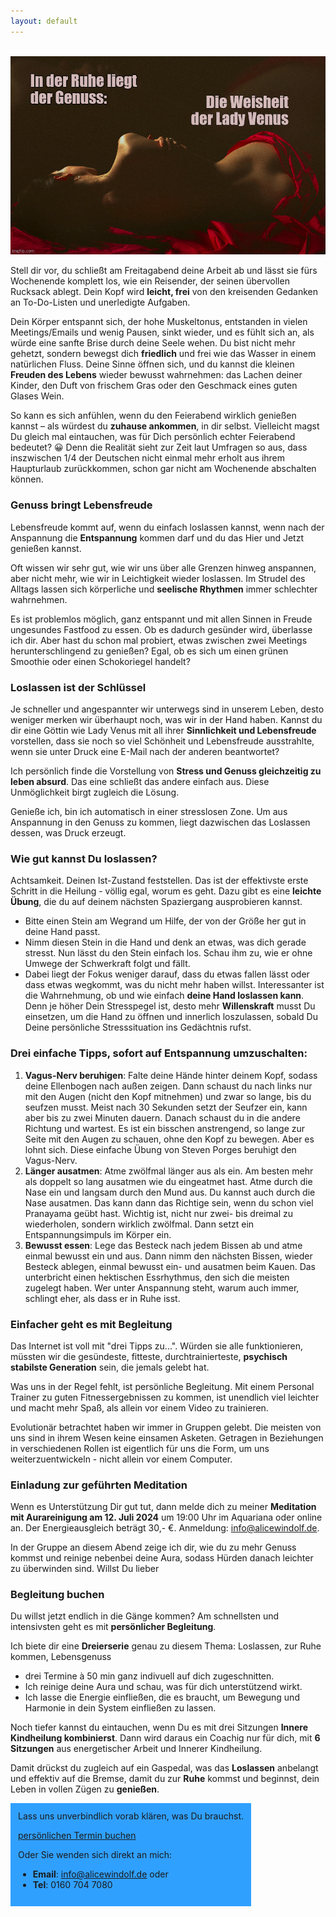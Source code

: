 ```yaml
---
layout: default
---
```

<br/>
<img src="/assets/2020-07-08-Lebensgenuss statt Burnout.jpg" alt="Sinnlichkeit statt Burnout" style="max-width:100%"/>

<p></p>

Stell dir vor, du schließt am Freitagabend deine Arbeit ab und lässt sie fürs Wochenende komplett los, wie ein Reisender, der seinen übervollen Rucksack ablegt. Dein Kopf wird **leicht, frei** von den kreisenden Gedanken an To-Do-Listen und unerledigte Aufgaben. 

Dein Körper entspannt sich, der hohe Muskeltonus, entstanden in vielen Meetings/Emails und wenig Pausen, sinkt wieder, und es fühlt sich an, als würde eine sanfte Brise durch deine Seele wehen. Du bist nicht mehr gehetzt, sondern bewegst dich **friedlich** und frei wie das Wasser in einem natürlichen Fluss. Deine Sinne öffnen sich, und du kannst die kleinen **Freuden des Lebens** wieder bewusst wahrnehmen: das Lachen deiner Kinder, den Duft von frischem Gras oder den Geschmack eines guten Glases Wein. 

So kann es sich anfühlen, wenn du den Feierabend wirklich genießen kannst – als würdest du **zuhause ankommen**, in dir selbst. Vielleicht magst Du gleich mal eintauchen, was für Dich persönlich echter Feierabend bedeutet? 😀 Denn die Realität sieht zur Zeit laut Umfragen so aus, dass inszwischen 1/4 der Deutschen nicht einmal mehr erholt aus ihrem Haupturlaub zurückkommen, schon gar nicht am Wochenende abschalten können. 

### Genuss bringt Lebensfreude
Lebensfreude kommt auf, wenn du einfach loslassen kannst, wenn nach der Anspannung die **Entspannung** kommen darf und du das Hier und Jetzt genießen kannst. 

Oft wissen wir sehr gut, wie wir uns über alle Grenzen hinweg anspannen, aber nicht mehr, wie wir in Leichtigkeit wieder loslassen. Im Strudel des Alltags lassen sich körperliche und **seelische Rhythmen** immer schlechter wahrnehmen.

Es ist problemlos möglich, ganz entspannt und mit allen Sinnen in Freude ungesundes Fastfood zu essen. Ob es dadurch gesünder wird, überlasse ich dir. Aber hast du schon mal probiert, etwas zwischen zwei Meetings herunterschlingend zu genießen? Egal, ob es sich um einen grünen Smoothie oder einen Schokoriegel handelt? 

### Loslassen ist der Schlüssel
Je schneller und angespannter wir unterwegs sind in unserem Leben, desto weniger merken wir überhaupt noch, was wir in der Hand haben. Kannst du dir eine Göttin wie Lady Venus mit all ihrer **Sinnlichkeit und Lebensfreude** vorstellen, dass sie noch so viel Schönheit und Lebensfreude ausstrahlte, wenn sie unter Druck eine E-Mail nach der anderen beantwortet?

Ich persönlich finde die Vorstellung von **Stress und Genuss gleichzeitig zu leben absurd**. Das eine schließt das andere einfach aus. Diese Unmöglichkeit birgt zugleich die Lösung. 

Genieße ich, bin ich automatisch in einer stresslosen Zone. Um aus Anspannung in den Genuss zu kommen, liegt dazwischen das Loslassen dessen, was Druck erzeugt.  

### Wie gut kannst Du loslassen?
Achtsamkeit. Deinen Ist-Zustand feststellen. Das ist der effektivste erste Schritt in die Heilung - völlig egal, worum es geht. Dazu gibt es eine **leichte Übung**, die du auf deinem nächsten Spaziergang ausprobieren kannst. 

- Bitte einen Stein am Wegrand um Hilfe, der von der Größe her gut in deine Hand passt.
- Nimm diesen Stein in die Hand und denk an etwas, was dich gerade stresst. Nun lässt du den Stein einfach los. Schau ihm zu, wie er ohne Umwege der Schwerkraft folgt und fällt.
- Dabei liegt der Fokus weniger darauf, dass du etwas fallen lässt oder dass etwas wegkommt, was du nicht mehr haben willst. Interessanter ist die Wahrnehmung, ob und wie einfach **deine Hand loslassen kann**. Denn je höher Dein Stresspegel ist, desto mehr **Willenskraft** musst Du einsetzen, um die Hand zu öffnen und innerlich loszulassen, sobald Du Deine persönliche Stresssituation ins Gedächtnis rufst.

### Drei einfache Tipps, sofort auf Entspannung umzuschalten:
1. **Vagus-Nerv beruhigen**: Falte deine Hände hinter deinem Kopf, sodass deine Ellenbogen nach außen zeigen. Dann schaust du nach links nur mit den Augen (nicht den Kopf mitnehmen) und zwar so lange, bis du seufzen musst. Meist nach 30 Sekunden setzt der Seufzer ein, kann aber bis zu zwei Minuten dauern. Danach schaust du in die andere Richtung und wartest. Es ist ein bisschen anstrengend, so lange zur Seite mit den Augen zu schauen, ohne den Kopf zu bewegen. Aber es lohnt sich. Diese einfache Übung von Steven Porges beruhigt den Vagus-Nerv.
2. **Länger ausatmen**: Atme zwölfmal länger aus als ein. Am besten mehr als doppelt so lang ausatmen wie du eingeatmet hast. Atme durch die Nase ein und langsam durch den Mund aus. Du kannst auch durch die Nase ausatmen. Das kann dann das Richtige sein, wenn du schon viel Pranayama geübt hast. Wichtig ist, nicht nur zwei- bis dreimal zu wiederholen, sondern wirklich zwölfmal. Dann setzt ein Entspannungsimpuls im Körper ein.
3. **Bewusst essen**: Lege das Besteck nach jedem Bissen ab und atme einmal bewusst ein und aus. Dann nimm den nächsten Bissen, wieder Besteck ablegen, einmal bewusst ein- und ausatmen beim Kauen. Das unterbricht einen hektischen Essrhythmus, den sich die meisten zugelegt haben. Wer unter Anspannung steht, warum auch immer, schlingt eher, als dass er in Ruhe isst.

### Einfacher geht es mit Begleitung
Das Internet ist voll mit "drei Tipps zu...". Würden sie alle funktionieren, müssten wir die gesündeste, fitteste, durchtrainierteste, **psychisch stabilste Generation** sein, die jemals gelebt hat.

Was uns in der Regel fehlt, ist persönliche Begleitung. Mit einem Personal Trainer zu guten Fitnessergebnissen zu kommen, ist unendlich viel leichter und macht mehr Spaß, als allein vor einem Video zu trainieren.

Evolutionär betrachtet haben wir immer in Gruppen gelebt. Die meisten von uns sind in ihrem Wesen keine einsamen Asketen. Getragen in Beziehungen in verschiedenen Rollen ist eigentlich für uns die Form, um uns weiterzuentwickeln - nicht allein vor einem Computer. 

### Einladung zur geführten Meditation
Wenn es Unterstützung Dir gut tut, dann melde dich zu meiner **Meditation mit Aurareinigung am 12. Juli 2024** um 19:00 Uhr im Aquariana oder online an. Der Energieausgleich beträgt 30,- €. Anmeldung: info@alicewindolf.de.

In der Gruppe an diesem Abend zeige ich dir, wie du zu mehr Genuss kommst und reinige nebenbei deine Aura, sodass Hürden danach leichter zu überwinden sind.
Willst Du lieber 

### Begleitung buchen
Du willst jetzt endlich in die Gänge kommen? Am schnellsten und intensivsten geht es mit **persönlicher Begleitung**. 

Ich biete dir eine **Dreierserie** genau zu diesem Thema: Loslassen, zur Ruhe kommen, Lebensgenuss 
- drei Termine à 50 min ganz indivuell auf dich zugeschnitten.
- Ich reinige deine Aura und schau, was für dich unterstützend wirkt.
- Ich lasse die Energie einfließen, die es braucht, um Bewegung und Harmonie in dein System einfließen zu lassen.  

Noch tiefer kannst du eintauchen, wenn Du es mit drei Sitzungen **Innere Kindheilung kombinierst**. 
Dann wird daraus ein Coachig nur für dich, mit **6 Sitzungen** aus energetischer Arbeit und Innerer Kindheilung. 

Damit drückst du zugleich auf ein Gaspedal, was das **Loslassen** anbelangt und effektiv auf die Bremse, damit du zur **Ruhe** kommst und beginnst, dein Leben in vollen Zügen zu **genießen**. 

<span style='display:inline-block;padding:12px;background:#30A0ff'>
Lass uns unverbindlich vorab klären, was Du brauchst. 
  
[persönlichen Termin buchen](https://traumatherapie.youcanbook.me)
</span>

Oder Sie wenden sich direkt an mich: 
- **Email**: info@alicewindolf.de oder
- **Tel**: 0160 704 7080
